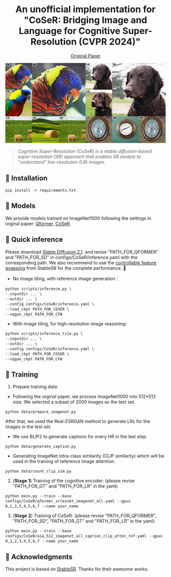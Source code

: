 <div align="center">
<div>
  <h1>
  An unofficial implementation for "CoSeR: Bridging Image and Language for Cognitive Super-Resolution (CVPR 2024)"
  </h1>
</div>

<div>
  <a href="https://openaccess.thecvf.com/content/CVPR2024/papers/Sun_CoSeR_Bridging_Image_and_Language_for_Cognitive_Super-Resolution_CVPR_2024_paper.pdf" target="_blank">Original Paper</a>
</div>

<p align="center">
    <img src="images/teaser.jpg" width="700">
</p>
</div>

> *Cognitive Super-Resolution (CoSeR) is a stable diffusion-based super-resolution (SR) approach that enables SR models to “understand” low-resolution (LR) images.*

## 🔨 Installation
```
pip install -r requirements.txt
```

## 💼 Models
We provide models trained on ImageNet1000 following the settings in orginal paper: [Qformer](https://drive.google.com/file/d/1fNCeoHPLZXndupsWrdg7z_P2sHQ4W6Rr/view?usp=drive_link), [CoSeR](https://drive.google.com/file/d/1fNCeoHPLZXndupsWrdg7z_P2sHQ4W6Rr/view?usp=drive_link).

## 🌟 Quick inference
Please download [Stable Diffusion 2.1](https://huggingface.co/stabilityai/stable-diffusion-2-1-base). and revise "PATH_FOR_QFORMER" and "PATH_FOR_SD" in configs/CoSeR/inference.yaml with the corresponding path. We also recommend to use the [controllable feature wrapping](https://download.openxlab.org.cn/repos/file/Iceclear/StableSR/main?filepath=vqgan_cfw_00011.ckpt&sign=6e43b120e1892145fb05c494e5151095&nonce=1720265685692) from StableSR for the complete performance. 🤗

- No image tiling, with reference image generation：

```
python scripts/inference.py \
--inputdir ... \
--outdir ... \
--config configs/CoSeR/inference.yaml \
--load_ckpt PATH_FOR_COSER \
--vqgan_ckpt PATH_FOR_CFW
```

- With image tiling, for high-resolution image reasoning:

```
python scripts/inference_tile.py \
--inputdir ... \
--outdir ... \
--config configs/CoSeR/inference.yaml \
--load_ckpt PATH_FOR_COSER \
--vqgan_ckpt PATH_FOR_CFW
```

## 🎱 Training
1. Prepare training data:
- Following the orginal paper, we process ImageNet1000 into 512*512 size. We selected a subset of 2000 images as the test set. 
```
python data/prepare_imagenet.py
```
After that, we used the Real-ESRGAN method to generate LRs for the images in the test set.

- We use BLIP2 to generate captions for every HR in the last step.
```
python data/generate_caption.py
```

- Generating ImageNet intra-class similarity (CLIP similarity) which will be used in the training of reference image attention.
```
python data/count_clip_sim.py
```

2. (**Stage 1**) Training of the cognitive encoder: (please revise "PATH_FOR_GT" and "PATH_FOR_LR" in the yaml)
```
python main.py --train --base configs/CoSeR/qformer_srresnet_imagenet_all.yaml --gpus 0,1,2,3,4,5,6,7 --name your_name
```

3. (**Stage 2**) Training of CoSeR: (please revise "PATH_FOR_QFORMER", "PATH_FOR_SD", "PATH_FOR_GT" and "PATH_FOR_LR" in the yaml)
```
python main.py --train --base configs/CoSeR/aia_512_imagenet_all_caption_clip_atten_ref.yaml --gpus 0,1,2,3,4,5,6,7 --name your_name
```

## 💙 Acknowledgments
This project is based on [StableSR](https://github.com/IceClear/StableSR). Thanks for their awesome works.